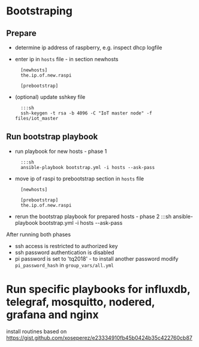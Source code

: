 # Bootstraping

## Prepare 
- determine ip address of raspberry, e.g. inspect dhcp logfile
- enter ip in `hosts` file - in section newhosts

        [newhosts]
        the.ip.of.new.raspi
        
        [prebootstrap]
        

- (optional) update sshkey file

        :::sh
        ssh-keygen -t rsa -b 4096 -C "IoT master node" -f files/iot_master

## Run bootstrap playbook

- run playbook for new hosts - phase 1

        :::sh
        ansible-playbook bootstrap.yml -i hosts --ask-pass
        

- move ip of raspi to prebootstrap section in `hosts` file

        [newhosts]
        
        [prebootstrap]
        the.ip.of.new.raspi
        

- rerun the bootstrap playbook for prepared hosts - phase 2
        :::sh
        ansible-playbook bootstrap.yml -i hosts --ask-pass
        

After running both phases 
- ssh access is restricted to authorized key 
- ssh password authentication is disabled
- pi password is set to 'tq2018' - to install another password modify `pi_password_hash` in `group_vars/all.yml`

# Run specific playbooks for influxdb, telegraf, mosquitto, nodered, grafana and nginx

install routines based on https://gist.github.com/xoseperez/e23334910fb45b0424b35c422760cb87

